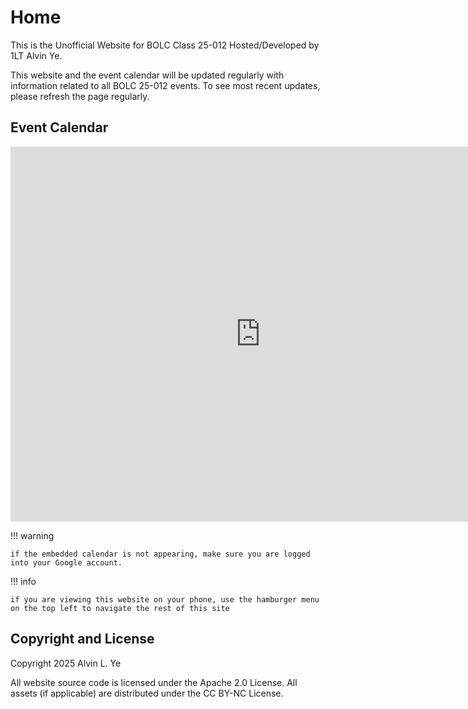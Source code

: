 # Home

This is the Unofficial Website for BOLC Class 25-012 Hosted/Developed by 1LT Alvin Ye.

This website and the event calendar will be updated regularly with information related to all BOLC 25-012 events.
To see most recent updates, please refresh the page regularly.

## Event Calendar

<iframe src="https://calendar.google.com/calendar/embed?src=0fed5edbc83dba5e23bc0a66b45fd6c8c061a176f6e7c404f2f9e00fb335e283%40group.calendar.google.com&ctz=America%2FChicago" style="border: 0" width="800" height="600" frameborder="0" scrolling="no"></iframe>


!!! warning

    if the embedded calendar is not appearing, make sure you are logged into your Google account.

!!! info

    if you are viewing this website on your phone, use the hamburger menu on the top left to navigate the rest of this site


## Copyright and License

Copyright 2025 Alvin L. Ye

All website source code is licensed under the Apache 2.0 License. All assets (if applicable) are distributed under the CC BY-NC License.
